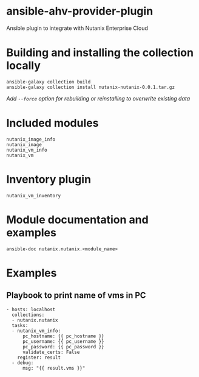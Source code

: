 # ansible-ahv-provider-plugin
Ansible plugin to integrate with Nutanix Enterprise Cloud


# Building and installing the collection locally
```
ansible-galaxy collection build
ansible-galaxy collection install nutanix-nutanix-0.0.1.tar.gz
```
_Add `--force` option for rebuilding or reinstalling to overwrite existing data_

# Included modules
```
nutanix_image_info
nutanix_image
nutanix_vm_info
nutanix_vm
```

# Inventory plugin
`nutanix_vm_inventory`

# Module documentation and examples
```
ansible-doc nutanix.nutanix.<module_name>
```

# Examples
## Playbook to print name of vms in PC
```
- hosts: localhost
  collections:
  - nutanix.nutanix
  tasks:
  - nutanix_vm_info:
      pc_hostname: {{ pc_hostname }}
      pc_username: {{ pc_username }}
      pc_password: {{ pc_password }}
      validate_certs: False
    register: result
  - debug:
      msg: "{{ result.vms }}"
```
